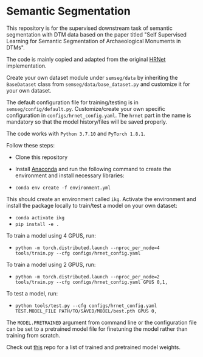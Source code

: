 # Semantic Segmentation

This repository is for the supervised downstream task of semantic segmentation with DTM data 
based on the paper titled "Self Supervised Learning for Semantic Segmentation of Archaeological 
Monuments in DTMs".

The code is mainly copied and adapted from the original [HRNet](https://github.com/HRNet/HRNet-Semantic-Segmentation)
implementation. 

Create your own dataset module under `semseg/data` by inheriting the `BaseDataset` class from 
`semseg/data/base_dataset.py` and customize it for your own dataset.

The default configuration file for training/testing is in `semseg/config/default.py`. Customize/create
your own specific configuration in `configs/hrnet_config.yaml`. The `hrnet` part in the name is
mandatory so that the model history/files will be saved properly.

The code works with `Python 3.7.10` and `PyTorch 1.8.1`. 

Follow these steps:

- Clone this repository
- Install [Anaconda](https://docs.anaconda.com/anaconda/install/index.html) and run the following
command to create the environment and install necessary libraries:

- `conda env create -f environment.yml`

This should create an environment called `ikg`. Activate the environment and install the package locally to train/test a model
on your own dataset:

- `conda activate ikg`
- `pip install -e .`

To train a model using 4 GPUS, run:
- `python -m torch.distributed.launch --nproc_per_node=4 tools/train.py --cfg configs/hrnet_config.yaml`

To train a model using 2 GPUS, run:
- `python -m torch.distributed.launch --nproc_per_node=2 tools/train.py --cfg configs/hrnet_config.yaml GPUS 0,1,`

To test a model, run:
- `python tools/test.py --cfg configs/hrnet_config.yaml TEST.MODEL_FILE PATH/TO/SAVED/MODEL/best.pth GPUS 0,`

The `MODEL.PRETRAINED` argument from command line or the configuration file can be set to a pretrained model file 
for finetuning the model rather than training from scratch.

Check out [this](https://github.com/SSL-DTM/model_weights) repo for a list of trained and pretrained model weights.


